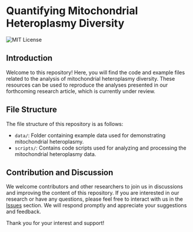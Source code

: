 # Quantifying Mitochondrial Heteroplasmy Diversity

![MIT License](https://img.shields.io/badge/license-MIT-blue)

## Introduction

Welcome to this repository! Here, you will find the code and example files related to the analysis of mitochondrial heteroplasmy diversity. These resources can be used to reproduce the analyses presented in our forthcoming research article, which is currently under review.

## File Structure

The file structure of this repository is as follows:

- `data/`: Folder containing example data used for demonstrating mitochondrial heteroplasmy.
- `scripts/`: Contains code scripts used for analyzing and processing the mitochondrial heteroplasmy data.

## Contribution and Discussion

We welcome contributors and other researchers to join us in discussions and improving the content of this repository. If you are interested in our research or have any questions, please feel free to interact with us in the [Issues](https://github.com/zergger/hp_diversity/issues) section. We will respond promptly and appreciate your suggestions and feedback.

Thank you for your interest and support!

